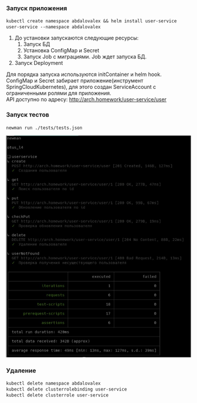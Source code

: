 ### Запуск приложения

```shell
kubectl create namespace abdalovalex && helm install user-service user-service --namespace abdalovalex
```

1. До установки запускаются следующие ресурсы:
   1. Запуск БД
   2. Установка ConfigMap и Secret
   3. Запуск Job c миграциями. Job ждет запуска БД.
2. Запуск Deployment

Для порядка запуска используются initContainer и helm hook.  
ConfigMap и Secret забирает приложение(инструмент SpringCloudKubernetes), для этого создан ServiceAccount 
с ограниченными ролями для приложения.  
API доступно по адресу: http://arch.homework/user-service/user  

### Запуск тестов
```shell
newman run ./tests/tests.json
```

![Screenshot](./tests/tests.jpg)

### Удаление
```shell
kubectl delete namespace abdalovalex
kubectl delete clusterrolebinding user-service
kubectl delete clusterrole user-service 
```
